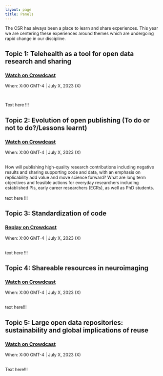 ```yaml
---
layout: page
title: Panels
---
```


<html>
<script>

function getPanelSpeakersForPanelName(panelName) {
  // Filter all speakers to select only those that are in the given panel
  const speakers = {{ site.data.speakers | jsonify }};
  const panelSpeakers = speakers.filter(speaker => speaker.Panel !== undefined);
  return panelSpeakers.filter(speaker => (speaker.Panel && speaker.Panel.toLowerCase().includes(panelName.toLowerCase())));
}

function getUrlForSpeaker(speaker) {
  // Take website if available, then twitter, then github
  if (speaker.Website) {
    return speaker.Website;
  }
  if (speaker.Twitter) {
    return speaker.Twitter;
  }
  if (speaker.Github) {
    return speaker.Github;
  }

  return "";
}

function emptyStringForNull(element) {
  // Return empty string if the element is null to prevent the display of "null" on the page
  const out = element ? element : "";
  return out;
}

function getImageAssetPathForSpeaker(speaker) {
  // Retrieve image path of the speaker photo
  return `../img/speakers/${speaker.Name.toLowerCase().replaceAll(' ', '_')}.jpg`;
}

function formatSpeakerDiv(speaker) {
  // Generate a card for speaker with photo | name | panel job | affiliation | twitter | github
  // Only the speaker name is mandatory but you should check that there is a SURNAME_NAME.jpg
  // photo in the img/speakers folder
  // For the other fields, it only appears if the value is defined in the _data/speakers.csv
  if (!speaker.Name || speaker.Name === "") {
    return "";
  }

  const speakerUrl = getUrlForSpeaker(speaker);

  return `
    <div>
      <a style="color:#05323F" href="${speakerUrl}">
        <img src=${getImageAssetPathForSpeaker(speaker)} />

        <h3>${speaker.Name}</h3>
        ${speaker.Job ? `<h4>${speaker.Job}</h4>` : ""}
        ${speaker.Affiliation ? `<h6>${speaker.Affiliation}</h6>` : ""}
      </a>
      ${speaker.Twitter ? `<a target="_blank" href="${speaker.Twitter}"><i class="fa fa-twitter fa-2x"></i></a>` : ""}
      ${speaker.GitHub ? `<a target="_blank" href="${speaker.GitHub}"><i class="fa fa-github fa-2x"></i></a>` : ""}
    </div>
  `;
}

function displayPanel(panelName) {
  // Generate divs that contain all the speakers that are in the given panel
  const speakers = getPanelSpeakersForPanelName(panelName);
  return `${speakers.map(formatSpeakerDiv).join("")}`;
}

</script>
</html>


The OSR has always been a place to learn and share experiences.
This year we are centering these experiences around themes which are undergoing rapid change in our discipline.

## Topic 1: Telehealth as a tool for open data research and sharing
### <a href="https://www.crowdcast.io" target="_blank">Watch on Crowdcast</a>
When: X:00 GMT-4 | July X, 2023 (X) <br/>
<!-- <a href="https://add.eventable.com/events/629a28543ef85c3ac00e5e83/629a28568622ac08962b8c7f" class="eventable-link" target="_blank" data-key="629a28543ef85c3ac00e5e83" data-event="629a28568622ac08962b8c7f" data-style="1">Add to Calendar</a><br/> -->
<br/>

Text here !!!

<html>
<div class="panel-speakers" id="panel1"></div>

<script>
document.getElementById("open-science-panel").innerHTML = displayPanel("Open Science");
</script>
</html>

## Topic 2: Evolution of open publishing (To do or not to do?/Lessons learnt)
### <a href="https://www.crowdcast.io" target="_blank">Watch on Crowdcast</a>
When: X:00 GMT-4 | July X, 2023 (X) <br/>
<!-- <a href="https://add.eventable.com/events/629a28543ef85c3ac00e5e83/629a4a43a7c9374f60d948fd/" data-event="629a4a43a7c9374f60d948fd" class="eventable-link" target="_blank" data-key="629a28543ef85c3ac00e5e83" data-style="1">Add to Calendar</a><br/> -->
<br/>
How will publishing high-quality research contributions including negative results and sharing supporting code and data, with an emphasis on replicability add value and move science forward? What are long term objectives and feasible actions for everyday researchers including established PIs, early career researchers (ECRs), as well as PhD students. <br/>
<br/>
 text here !!!
<html>
<div class="panel-speakers" id="panel2"></div>

<script>
document.getElementById("open-publishing-panel").innerHTML = displayPanel("Open Publishing");
</script>
</html>


## Topic 3: Standardization of code
### <a href="https://www.crowdcast.io" target="_blank">Replay on Crowdcast</a>
When: X:00 GMT-4 | July X, 2023 (X) <br/>
<!-- <a href="https://add.eventable.com/events/629a28543ef85c3ac00e5e83/629a4abd1fd9d50830ca3664/" data-event="629a4abd1fd9d50830ca3664" class="eventable-link" target="_blank" data-key="629a28543ef85c3ac00e5e83" data-style="1">Add to Calendar</a><br/> -->
<br/>
text here !!! 
<html>
<div class="panel-speakers" id="panel3"></div>

<script>
document.getElementById("open-code-panel").innerHTML = displayPanel("Open Code");
</script>
</html>


## Topic 4: Shareable resources in neuroimaging
### <a href="https://www.crowdcast.io" target="_blank">Watch on Crowdcast</a> 
When: X:00 GMT-4 | July X, 2023 (X) <br/>
<!-- <a href="https://add.eventable.com/events/629a28543ef85c3ac00e5e83/629a4b4210e33846f6e40e62/" data-event="629a4b4210e33846f6e40e62" class="eventable-link" target="_blank" data-key="629a28543ef85c3ac00e5e83" data-style="1">Add to Calendar</a><br/> -->
<br/>
text here!!! 
<html>
<div class="panel-speakers" id="panel4"></div>

<script>
document.getElementById("statistical-perspectives-panel").innerHTML = displayPanel("Statistical Perspectives");
</script>
</html>

## Topic 5: Large open data repositories: sustainability and global implications of reuse
### <a href="https://www.crowdcast.io" target="_blank">Watch on Crowdcast</a>  
When: X:00 GMT-4 | July X, 2023 (X) <br/>
<!-- <a href="https://add.eventable.com/events/629a28543ef85c3ac00e5e83/629a4ba20de33e392ef7ff06/" data-event="629a4ba20de33e392ef7ff06" class="eventable-link" target="_blank" data-key="629a28543ef85c3ac00e5e83" data-style="1">Add to Calendar</a><br/> -->
<br/>
Text here!!!

<html>
<div class="panel-speakers" id="panel5"></div>

<script>
document.getElementById("social-bias-panel").innerHTML = displayPanel("Social Bias");
</script>
</html>
